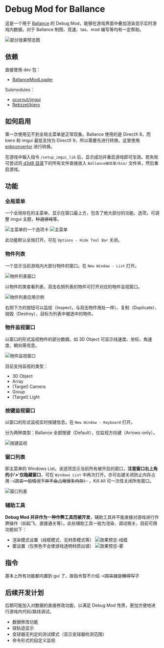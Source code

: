 # Debug Mod for Ballance

这是一个用于 [Ballance](https://ballance.jxpxxzj.cn) 的 Debug Mod，能够在游戏界面中叠加渲染显示实时游戏内数据。对于 Ballance 制图、竞速、tas、mod 编写等均有一定帮助。

![部分效果预览图](./pic/Preview.png)

## 依赖

直接使用 dev 包：

-   [BallanceModLoader](https://github.com/Gamepiaynmo/BallanceModLoader/releases)

Submodules：

-   [ocornut/imgui](https://github.com/ocornut/imgui)
-   [Rebzzel/kiero](https://github.com/Rebzzel/kiero)

## 如何启用

第一次使用见不到全局主菜单是正常现象。Ballance 使用的是 DirectX 8，而 kiero 和 imgui 最低支持为 DirectX 9，所以需要先进行转换。这里使用 [enbconvertor](http://enbdev.com) 进行转换。

在游戏中输入指令 `/setup_imgui_lib` 后，显示成功并重启游戏即可生效。若失败可尝试将[ d3d8 目录](./DebugMod/d3d8/)下的所有文件直接放入 `Ballance根目录/bin/` 文件夹，然后重启游戏。

## 功能

### 全局菜单

一个全局存在的主菜单，显示在窗口最上方，包含了绝大部分的功能、选项，可调整 imgui 主题，~~秒退游戏~~等。

![主菜单的一个选项卡](./pic/Options.png)
![主菜单](./pic/MainMenuBar.png)

此功能默认全局打开。可在 `Options - Hide Tool Bar` 关闭。

### 物件列表

一个显示当前游戏内大部分物件的窗口。在 `New Window - List` 打开。

![物件列表窗口](./pic/List.png)

以物件的类查看列表，双击右侧列表的物件可打开对应的物件监视窗口。

![物件列表应用示例](./pic/List-Inspector.png)

右侧下方的按钮可以监视（Inspect，与双击物件用处一样）、复制（Duplicate）、销毁（Destroy），目标为列表中被选中的物件。

### 物件监视窗口

以窗口的形式监视物件的部分数据。如 3D Object 可显示线速度、坐标、角速度、朝向等信息。

![物件监视窗口](./pic/Inspector.png)

目前支持监视的类型：

-   3D Object
-   Array
-   (Target) Camera
-   Group
-   (Target) Light

### 按键监视窗口

以窗口的形式监视实时按键信息。在 `New Window - Keyboard` 打开。

分为两种类型：Ballance 全部按键（Default），仅监视方向键（Arrows-only）。

![按键监视](./pic/Keyboard.png)

### 窗口列表

即主菜单的 Windows List。该选项显示当前所有被开启的窗口，**注意窗口右上角的小'×'仅隐藏窗口**，可在 `Windows List` 中再次打开。亦可右键关闭防止内存占用 ~~（其实一般情况下并不会占用很多内存）~~ ，Kill All 可一次性关闭所有窗口。

![窗口列表](./pic/WindowsList.png)

### 辅助工具

**Debug Mod 并非作为一种作弊工具而被开发**，辅助工具并不能直接对游戏进行作弊操作（如起飞、直接通关等）。此处辅助工具一般为渲染、调试相关，目前可用功能如下：

-   渲染模式设置（线框模式、无材质模式等）
    ![效果预览-线框](./pic/Wireframe.png)
-   雾设置（仅黑色不会使游戏透明材质出错）
    ![效果预览-雾](./pic/Fog.png)

## 指令

基本上所有功能都内置到 gui 了，故指令暂不介绍 ~~（其实就是懒得写了~~

## 后续开发计划

后期可能加入对数据的直接修改功能，以满足 Debug Mod 性质，更加方便地进行游戏内代码/路线调试。

-   数据修改功能
-   球轨迹显示
-   变球器无判定的测试模式（显示变球器检测范围）
-   命令形式的自定义监视
